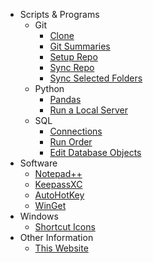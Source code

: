 <!-- docs/_sidebar.md -->
- Scripts & Programs
  - Git
    - [Clone](Scripts&Programs/Git/Clone%20Repo.md)
    - [Git Summaries](Scripts&Programs/Git/Git%20Summaries.md)
    - [Setup Repo](Scripts&Programs/Git/Setup%20Repo.md)
    - [Sync Repo](Scripts&Programs/Git/Sync%20Repo.md)
    - [Sync Selected Folders](Scripts&Programs/Git/Sync%20with%20selected%20folders.md)
  - Python
    - [Pandas](Scripts&Programs/Python/Pandas.md)
    - [Run a Local Server](Scripts&Programs/Python/Run%20Server.md)
  - SQL
    - [Connections](Scripts&Programs/SQL/Connections.md)
    - [Run Order](Scripts&Programs/SQL/SQL%20Run%20Order.md)
    - [Edit Database Objects](Scripts&Programs/SQL/Edit%20database%20Objects.md)
- Software
  - [Notepad++](Software/Notepad++.md)
  - [KeepassXC](Software/KeepassXC.md)
  - [AutoHotKey](Software/AutoHotkey.md)
  - [WinGet](Software/winget.md)
- Windows
  - [Shortcut Icons](Windows/Windows_icon_dll_files.md)
- Other Information
  - [This Website](Website.md)


